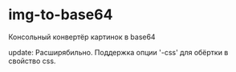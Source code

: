 # img-to-base64
Консольный конвертёр картинок в base64

update:
Расширябильно. Поддержка опции '-css' для обёртки в свойство css.
